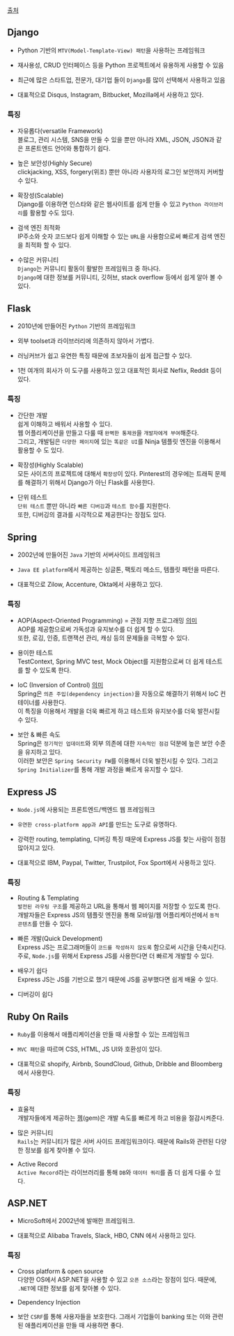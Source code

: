 [출처](https://blog.back4app.com/top-10-server-side-frameworks/#Top_10_Server_Side_Frameworks)

## Django

- Python 기반의 `MTV(Model-Template-View) 패턴`을 사용하는 프레임워크
- 재사용성, CRUD 인터페이스 등을 Python 프로젝트에서 유용하게 사용할 수 있음
- 최근에 많은 스타트업, 전문가, 대기업 들이 `Django`를 많이 선택해서 사용하고 있음

- 대표적으로 Disqus, Instagram, Bitbucket, Mozilla에서 사용하고 있다.

### 특징 
- 자유롭다(versatile Framework)  
  블로그, 관리 시스템, SNS을 만들 수 있을 뿐만 아니라 XML, JSON, JSON과 같은 프론트엔드 언어와 통합하기 쉽다.

- 높은 보안성(Highly Secure)  
  clickjacking, XSS, forgery(위조) 뿐만 아니라 사용자의 로그인 보안까지 커버할 수 있다. 

- 확장성(Scalable)  
  Django를 이용하면 인스타와 같은 웹사이트를 쉽게 만들 수 있고 `Python 라이브러리`를 활용할 수도 있다. 

- 검색 엔진 최적화  
  IP주소와 숫자 코드보다 쉽게 이해할 수 있는 `URL`을 사용함으로써 빠르게 검색 엔진을 최적화 할 수 있다.

- 수많은 커뮤니티  
  `Django`는 커뮤니티 활동이 활발한 프레임워크 중 하나다.  
  `Django`에 대한 정보를 커뮤니티, 깃허브, stack overflow 등에서 쉽게 알아 볼 수 있다.  

## Flask

- 2010년에 만들어진 `Python` 기반의 프레임워크 
- 외부 toolset과 라이브러리에 의존하지 않아서 가볍다.
- 러닝커브가 쉽고 유연한 특징 때문에 초보자들이 쉽게 접근할 수 있다. 

- 1천 여개의 회사가 이 도구를 사용하고 있고 대표적인 회사로 Neflix, Reddit 등이 있다. 

### 특징 
- 간단한 개발  
  쉽게 이해하고 배워서 사용할 수 있다.  
  웹 어플리케이션을 만들고 다룰 때 `완벽한 통제권`을 `개발자에게 부여`해준다.  
  그리고, 개발팀은 `다양한 페이지`에 있는 `똑같은 UI`를 Ninja 템플릿 엔진을 이용해서 활용할 수 도 있다.
  
- 확장성(Highly Scalable)  
  모든 사이즈의 프로젝트에 대해서 `확장성`이 있다. 
  Pinterest의 경우에는 트래픽 문제를 해결하기 위해서 Django가 아닌 Flask를 사용한다. 

- 단위 테스트  
 `단위 테스트` 뿐만 아니라 `빠른 디버깅`과 `테스트 함수`를 지원한다.  
  또한, 디버깅의 결과를 시각적으로 제공한다는 장점도 있다.

## Spring

- 2002년에 만들어진 `Java` 기반의 서버사이드 프레임워크 
- `Java EE platform`에서 제공하는 싱글톤, 팩토리 메소드, 템플릿 패턴을 따른다. 

- 대표적으로 Zilow, Accenture, Okta에서 사용하고 있다. 

### 특징
- AOP(Aspect-Oriented Programming) = 관점 지향 프로그래밍 [의미](https://engkimbs.tistory.com/746)  
  AOP를 제공함으로써 가독성과 유지보수를 더 쉽게 할 수 있다.  
  또한, 로깅, 인증, 트랜잭션 관리, 캐싱 등의 문제들을 극복할 수 있다. 

- 용이한 테스트  
  TestContext, Spring MVC test, Mock Object를 지원함으로써 더 쉽게 테스트를 할 수 있도록 한다. 

- IoC (Inversion of Control) [의미](https://jobc.tistory.com/30)  
  Spring은 `의존 주입(dependency injection)`을 자동으로 해결하기 위해서 IoC 컨테이너를 사용한다.  
  이 특징을 이용해서 개발을 더욱 빠르게 하고 테스트와 유지보수를 더욱 발전시킬 수 있다. 

- 보안 & 빠른 속도  
  Spring은 `정기적인 업데이트`와 외부 의존에 대한 `지속적인 점검` 덕분에 높은 보안 수준을 유지하고 있다.  
  이러한 보안은 `Spring Security FW`를 이용해서 더욱 발전시킬 수 있다. 
  그리고 `Spring Initializer`를 통해 개발 과정을 빠르게 유지할 수 있다. 
  
## Express JS

- `Node.js`에 사용되는 프론트엔드/백엔드 웹 프레임워크 
- `유연한 cross-platform app과 API`를 만드는 도구로 유명하다. 
- 강력한 routing, templating, 디버깅 특징 때문에 Express JS를 찾는 사람이 점점 많아지고 있다. 

- 대표적으로 IBM, Paypal, Twitter, Trustpilot, Fox Sport에서 사용하고 있다. 

### 특징 
- Routing & Templating   
  `발전된 라우팅 구조`를 제공하고 URL을 통해서 웹 페이지를 저장할 수 있도록 한다.  
  개발자들은 Express JS의 템플릿 엔진을 통해 모바일/웹 어플리케이션에서 `동적 콘텐츠`를 만들 수 있다. 

- 빠른 개발(Quick Development)  
  Express JS는 프로그래머들이 `코드를 작성하지 않도록` 함으로써 시간을 단축시킨다.  
  주로, `Node.js`를 위해서 Express JS를 사용한다면 더 빠르게 개발할 수 있다.
  
- 배우기 쉽다  
  Express JS는 JS를 기반으로 했기 때문에 JS를 공부했다면 쉽게 배울 수 있다.

- 디버깅이 쉽다  
  
## Ruby On Rails

- `Ruby`를 이용해서 애플리케이션을 만들 때 사용할 수 있는 프레임워크 
- `MVC 패턴`을 따르며 CSS, HTML, JS UI와 호환성이 있다. 

- 대표적으로 shopify, Airbnb, SoundCloud, Github, Dribble and Bloomberg에서 사용한다.

### 특징 
- 효율적  
  개발자들에게 제공하는 [젬](https://ideveloper2.tistory.com/80)(gem)은 개발 속도를 빠르게 하고 비용을 절감시켜준다. 
  
- 많은 커뮤니티  
  `Rails`는 커뮤니티가 많은 서버 사이드 프레임워크이다. 때문에 Rails와 관련된 다양한 정보를 쉽게 찾아볼 수 있다. 

- Active Record  
  `Active Record`라는 라이브러리를 통해 `DB`와 `데이터 쿼리`를 좀 더 쉽게 다룰 수 있다. 

## ASP.NET

- MicroSoft에서 2002년에 발매한 프레임워크. 

- 대표적으로 Alibaba Travels, Slack, HBO, CNN 에서 사용하고 있다. 

### 특징 

- Cross platform & open source  
  다양한 OS에서 ASP.NET을 사용할 수 있고 `오픈 소스`라는 장점이 있다. 때문에, `.NET`에 대한 정보를 쉽게 찾아볼 수 있다.

- Dependency Injection  

- 보안 
  `CSRF`를 통해 사용자들을 보호한다. 그래서 기업들이 banking 또는 이와 관련된 애플리케이션을 만들 때 사용하면 좋다.




























